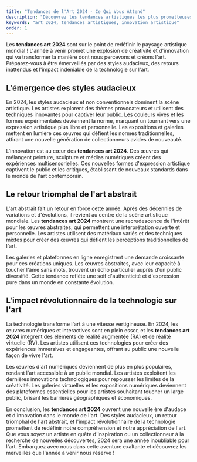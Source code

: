 ```yaml
---
title: "Tendances de l'Art 2024 - Ce Qui Vous Attend"
description: "Découvrez les tendances artistiques les plus prometteuses pour l'année 2024."
keywords: "art 2024, tendances artistiques, innovation artistique"
order: 1
---
```


Les **tendances art 2024** sont sur le point de redéfinir le paysage artistique mondial ! L'année à venir promet une explosion de créativité et d'innovation qui va transformer la manière dont nous percevons et créons l'art. Préparez-vous à être émerveillés par des styles audacieux, des retours inattendus et l'impact indéniable de la technologie sur l'art.


## L'émergence des styles audacieux

En 2024, les styles audacieux et non conventionnels dominent la scène artistique. Les artistes explorent des thèmes provocateurs et utilisent des techniques innovantes pour captiver leur public. Les couleurs vives et les formes expérimentales deviennent la norme, marquant un tournant vers une expression artistique plus libre et personnelle. Les expositions et galeries mettent en lumière ces œuvres qui défient les normes traditionnelles, attirant une nouvelle génération de collectionneurs avides de nouveauté.

L'innovation est au cœur des **tendances art 2024**. Des œuvres qui mélangent peinture, sculpture et médias numériques créent des expériences multisensorielles. Ces nouvelles formes d'expression artistique captivent le public et les critiques, établissant de nouveaux standards dans le monde de l'art contemporain.


## Le retour triomphal de l'art abstrait

L'art abstrait fait un retour en force cette année. Après des décennies de variations et d'évolutions, il revient au centre de la scène artistique mondiale. Les **tendances art 2024** montrent une recrudescence de l'intérêt pour les œuvres abstraites, qui permettent une interprétation ouverte et personnelle. Les artistes utilisent des matériaux variés et des techniques mixtes pour créer des œuvres qui défient les perceptions traditionnelles de l'art.

Les galeries et plateformes en ligne enregistrent une demande croissante pour ces créations uniques. Les œuvres abstraites, avec leur capacité à toucher l'âme sans mots, trouvent un écho particulier auprès d'un public diversifié. Cette tendance reflète une soif d'authenticité et d'expression pure dans un monde en constante évolution.


## L'impact révolutionnaire de la technologie sur l'art

La technologie transforme l'art à une vitesse vertigineuse. En 2024, les œuvres numériques et interactives sont en plein essor, et les **tendances art 2024** intègrent des éléments de réalité augmentée (RA) et de réalité virtuelle (RV). Les artistes utilisent ces technologies pour créer des expériences immersives et engageantes, offrant au public une nouvelle façon de vivre l'art.

Les œuvres d'art numériques deviennent de plus en plus populaires, rendant l'art accessible à un public mondial. Les artistes exploitent les dernières innovations technologiques pour repousser les limites de la créativité. Les galeries virtuelles et les expositions numériques deviennent des plateformes essentielles pour les artistes souhaitant toucher un large public, brisant les barrières géographiques et économiques.

En conclusion, les **tendances art 2024** ouvrent une nouvelle ère d'audace et d'innovation dans le monde de l'art. Des styles audacieux, un retour triomphal de l'art abstrait, et l'impact révolutionnaire de la technologie promettent de redéfinir notre compréhension et notre appréciation de l'art. Que vous soyez un artiste en quête d'inspiration ou un collectionneur à la recherche de nouvelles découvertes, 2024 sera une année inoubliable pour l'art. Embarquez avec nous dans cette aventure exaltante et découvrez les merveilles que l'année à venir nous réserve !
